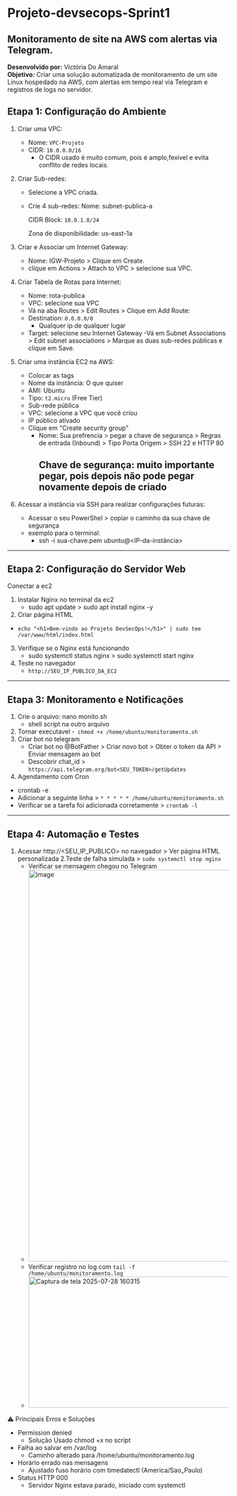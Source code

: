 # Projeto-devsecops-Sprint1
Monitoramento de site na AWS com alertas via Telegram.
-------------------------------------------------------------
**Desenvolvido por:** Victória Do Amaral  
**Objetivo:** Criar uma solução automatizada de monitoramento de um site Linux hospedado na AWS, com alertas em tempo real via Telegram e registros de logs no servidor.

## Etapa 1: Configuração do Ambiente
1. Criar uma VPC:
    - Nome: `VPC-Projeto`
    - CIDR: `10.0.0.0/16`
      * O CIDR usado é muito comum, pois é amplo,fexivel e evita conflito de redes locais.

2. Criar Sub-redes:
    - Selecione a VPC criada.
    - Crie 4 sub-redes:
        Nome: subnet-publica-a
        	 
       	CIDR Block: `10.0.1.0/24`
      
       Zona de disponibilidade: us-east-1a

3. Criar e Associar um Internet Gateway:
    - Nome: IGW-Projeto > Clique em Create.
    - clique em Actions > Attach to VPC > selecione sua VPC.

4. Criar Tabela de Rotas para Internet:
    - Nome: rota-publica
    - VPC: selecione sua VPC
    - Vá na aba Routes > Edit Routes > Clique em Add Route:
    - Destination: `0.0.0.0/0`
      * Qualquer ip de qualquer lugar
    - Target: selecione seu Internet Gateway
    -Vá em Subnet Associations > Edit subnet associations > Marque as duas sub-redes públicas e clique em Save.

5. Criar uma instância EC2 na AWS:
    - Colocar as tags
    - Nome da instância: O que quiser
    - AMI: Ubuntu
    - Tipo: `t2.micro` (Free Tier)
    - Sub-rede pública
    - VPC: selecione a VPC que você criou 
    - IP público ativado
    - Clique em "Create security group"
      * Nome: Sua prefrencia > pegar a chave de segurança > Regras de entrada (Inbound) > Tipo	Porta	Origem > SSH	22	e HTTP	80
        ## Chave de segurança: muito importante pegar, pois depois não pode pegar novamente depois de criado

6. Acessar a instância via SSH para realizar configurações futuras:
    - Acessar o seu PowerShel > copiar o caminho da sua chave de segurança
    - exemplo para o terminal:
      * ssh -i sua-chave.pem ubuntu@<IP-da-instância>
------------------------------------- 

## Etapa 2: Configuração do Servidor Web
Conectar a ec2
1.  Instalar Nginx no terminal da ec2
    - sudo apt update > sudo apt install nginx -y
2. Criar página HTML
 - `echo "<h1>Bem-vindo ao Projeto DevSecOps!</h1>" | sudo tee /var/www/html/index.html`
3. Verifique se o Nginx está funcionando
    - sudo systemctl status nginx > sudo systemctl start nginx
4. Teste no navegador
    - `http://SEU_IP_PUBLICO_DA_EC2`
------

## Etapa 3: Monitoramento e Notificações
1. Crie o arquivo: nano monito.sh
    - shell script na outro arquivo
2. Tornar executavel
    -` chmod +x /home/ubuntu/monitoramento.sh`
3. Criar bot no telegram
   - Criar bot no @BotFather > Criar novo bot > Obter o token da API > Enviar mensagem ao bot
   - Descobrir chat_id > `https://api.telegram.org/bot<SEU_TOKEN>/getUpdates`
4.  Agendamento com Cron
   - crontab -e
   - Adicionar a seguinte linha > `* * * * * /home/ubuntu/monitoramento.sh`
   - Verificar se a tarefa foi adicionada corretamente > `crontab -l`
---

## Etapa 4: Automação e Testes
1. Acessar http://<SEU_IP_PUBLICO> no navegador > Ver página HTML personalizada
2.Teste de falha simulada > `sudo systemctl stop nginx`
    * Verificar se mensagem chegou no Telegram
    * <img width="1318" height="888" alt="image" src="https://github.com/user-attachments/assets/6d966bce-bbd3-4ea4-a93f-4d739c2c1909" />
    * Verificar registro no log com `tail -f /home/ubuntu/monitoramento.log`
    * <img width="858" height="297" alt="Captura de tela 2025-07-28 160315" src="https://github.com/user-attachments/assets/7c71f416-c5f2-4158-a6f1-76d59c788df3" />

⚠️ Principais Erros e Soluções
 -  Permission denied 
    * Solução Usado chmod +x no script
 -  Falha ao salvar em /var/log
    * Caminho alterado para /home/ubuntu/monitoramento.log
 -  Horário errado nas mensagens
    * Ajustado fuso horário com timedatectl (America/Sao_Paulo)
 -  Status HTTP 000
    * Servidor Nginx estava parado, iniciado com systemctl

    



